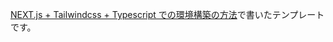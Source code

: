 [NEXT.js + Tailwindcss + Typescript での環境構築の方法](https://logbook.saildesignworks.com/articles/w1wq4ujqf)で書いたテンプレートです。
